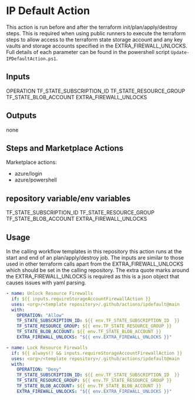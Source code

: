 # IP Default Action

This action is run before and after the terraform init/plan/apply/destroy steps. This is required when using public runners to execute the terraform steps to allow access to the terraform state storage account and any key vaults and storage accounts specified in the EXTRA_FIREWALL_UNLOCKS. Full details of each parameter can be found in the powershell script `Update-IPDefaultAction.ps1`.

## Inputs

OPERATION
TF_STATE_SUBSCRIPTION_ID
TF_STATE_RESOURCE_GROUP
TF_STATE_BLOB_ACCOUNT
EXTRA_FIREWALL_UNLOCKS

## Outputs

none

## Steps and Marketplace Actions

Marketplace actions:

- azure/login
- azure/powershell

## repository variable/env variables

TF_STATE_SUBSCRIPTION_ID
TF_STATE_RESOURCE_GROUP
TF_STATE_BLOB_ACCOUNT
EXTRA_FIREWALL_UNLOCKS

## Usage

In the calling workflow templates in this repository this action runs at the start and end of an plan/apply/destroy job. The inputs are similar to those used in other terraform calls apart from the EXTRA_FIREWALL_UNLOCKS which should be set in the calling repository. The extra quote marks around the EXTRA_FIREWALL_UNLOCKS is required as this is a json object that causes issues with yaml parsing.

```yaml
- name: Unlock Resource Firewalls
  if: ${{ inputs.requireStorageAccountFirewallAction }}
  uses: <org>/<template repository>/.github/actions/ipdefault@main
  with:
    OPERATION: "Allow"
    TF_STATE_SUBSCRIPTION_ID: ${{ env.TF_STATE_SUBSCRIPTION_ID  }}
    TF_STATE_RESOURCE_GROUP: ${{ env.TF_STATE_RESOURCE_GROUP }}
    TF_STATE_BLOB_ACCOUNT: ${{ env.TF_STATE_BLOB_ACCOUNT }}
    EXTRA_FIREWALL_UNLOCKS: "${{ env.EXTRA_FIREWALL_UNLOCKS }}"

- name: Lock Resource Firewalls
  if: ${{ always() && inputs.requireStorageAccountFirewallAction }}
  uses: <org>/<template repository>/.github/actions/ipdefault@main
  with:
    OPERATION: "Deny"
    TF_STATE_SUBSCRIPTION_ID: ${{ env.TF_STATE_SUBSCRIPTION_ID  }}
    TF_STATE_RESOURCE_GROUP: ${{ env.TF_STATE_RESOURCE_GROUP }}
    TF_STATE_BLOB_ACCOUNT: ${{ env.TF_STATE_BLOB_ACCOUNT }}
    EXTRA_FIREWALL_UNLOCKS: "${{ env.EXTRA_FIREWALL_UNLOCKS }}"
```
